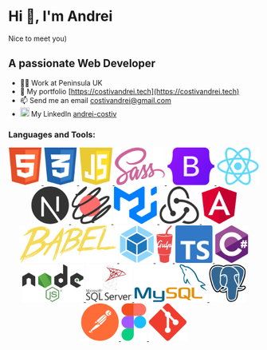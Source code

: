 # Hi 👋, I'm Andrei
  Nice to meet you)

## A passionate **W**eb **D**eveloper
  
- 👨‍💻 Work at Peninsula UK
- 💼 My portfolio [https://costivandrei.tech](https://costivandrei.tech)
- 📫 Send me an email costivandrei@gmail.com
- <img src="https://www.vectorlogo.zone/logos/linkedin/linkedin-tile.svg" height="18" width="18" /> My LinkedIn [andrei-costiv](https://www.linkedin.com/in/andrei-costiv/)

<h3 align="left">Languages and Tools:</h3>
<p align="center">
    <a href="https://www.w3.org/html/" target="_blank" rel="noreferrer"> 
        <img src="./icons/html.svg" alt="html" height="75"/> 
    </a> 
    <a href="https://www.w3schools.com/css/" target="_blank" rel="noreferrer"> 
        <img src="./icons/css.svg" alt="css" height="75"/> 
    </a> 
    <a href="https://developer.mozilla.org/en-US/docs/Web/JavaScript" target="_blank" rel="noreferrer"> 
        <img src="./icons/js.svg" alt="javascript" height="75"/> 
    </a> 
    <a href="https://sass-lang.com" target="_blank" rel="noreferrer"> 
        <img src="./icons/sass.svg" alt="sass" height="75"/> 
    </a>
    <a href="https://getbootstrap.com" target="_blank" rel="noreferrer"> 
        <img src="./icons/bootstrap.svg" alt="bootstrap"  height="75"/> 
    </a> 
    <a href="https://reactjs.org/" target="_blank" rel="noreferrer"> 
        <img src="./icons/react.svg" alt="react" height="75"/> 
    </a> 
    <a href="https://nextjs.org/" target="_blank" rel="noreferrer"> 
        <img src="./icons/nextjs.svg" alt="nextjs" height="75"/> 
    </a> 
    <a href="https://react-spring.dev" target="_blank" rel="noreferrer"> 
        <img src="./icons/react-spring.svg" alt="nextjs" height="75"/> 
    </a> 
    <a href="https://mui.com" target="_blank" rel="noreferrer"> 
        <img src="./icons/mui.svg" alt="nextjs" height="75"/> 
    </a> 
    <a href="https://redux.js.org" target="_blank" rel="noreferrer"> 
        <img src="./icons/redux.svg" alt="redux" height="75"/> 
    </a> 
    <a href="https://angular.io" target="_blank" rel="noreferrer"> 
        <img src="./icons/angular.svg" alt="angular" height="75"/> 
    </a>
    <a href="https://babeljs.io/" target="_blank" rel="noreferrer"> 
        <img src="./icons/babel.svg" alt="babel" height="75"/> 
    </a> 
    <a href="https://webpack.js.org" target="_blank" rel="noreferrer"> 
        <img src="./icons/webpack.svg" alt="webpack"    height="75"/> 
    </a>
    <a href="https://gulpjs.com" target="_blank" rel="noreferrer"> 
        <img src="./icons/gulp.svg" alt="gulp" height="75"/> 
    </a> 
    <a href="https://www.typescriptlang.org/" target="_blank" rel="noreferrer"> 
        <img src="./icons/typescript.svg" alt="typescript" height="75"/> 
    </a>
    <a href="https://www.w3schools.com/cs/" target="_blank" rel="noreferrer"> 
        <img src="./icons/csharp.svg" alt="csharp" height="75"/> 
    </a> 
    <a href="https://nodejs.org" target="_blank" rel="noreferrer"> 
        <img src="./icons/node.svg" alt="nodejs" height="75"/> 
    </a> 
    <a href="https://www.microsoft.com/en-us/sql-server" target="_blank" rel="noreferrer"> 
        <img src="./icons/mssql.svg" alt="mssql" height="75"/> 
    </a> 
    <a href="https://www.mysql.com/" target="_blank" rel="noreferrer"> 
        <img src="./icons/mysql.svg" alt="mysql" height="75"/> 
    </a> 
    <a href="https://www.postgresql.org" target="_blank" rel="noreferrer"> 
        <img src="./icons/postgresql.svg" alt="postgresql" height="75"/> 
    </a> 
    <!-- <a href="https://expressjs.com" target="_blank" rel="noreferrer"> 
        <img src="./icons/" alt="express" height="75"/> 
    </a>  -->
    <a href="https://postman.com" target="_blank" rel="noreferrer"> 
        <img src="./icons/postman.svg" alt="postman" height="75"/> 
    </a>   
    <a href="https://www.figma.com/" target="_blank" rel="noreferrer"> 
        <img src="./icons/figma.svg" alt="figma" height="75"/> 
    </a> 
    <a href="https://git-scm.com/" target="_blank" rel="noreferrer"> 
        <img src="./icons/git.svg" alt="git" height="75"/> 
    </a> 
</p>


